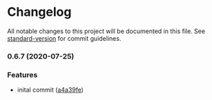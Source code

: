 # Changelog

All notable changes to this project will be documented in this file. See [standard-version](https://github.com/conventional-changelog/standard-version) for commit guidelines.

### 0.6.7 (2020-07-25)


### Features

* inital commit ([a4a39fe](https://github.com/figedi/svc/commit/a4a39feac80ce03c9ac0bb1e1c3e984b16b64aa7))
